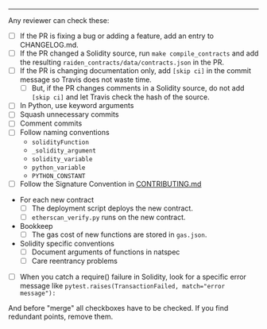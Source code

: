 

----

Any reviewer can check these:

* [ ] If the PR is fixing a bug or adding a feature, add an entry to CHANGELOG.md.
* [ ] If the PR changed a Solidity source, run `make compile_contracts` and add the resulting `raiden_contracts/data/contracts.json` in the PR.
* [ ] If the PR is changing documentation only, add `[skip ci]` in the commit message so Travis does not waste time.
    * [ ] But, if the PR changes comments in a Solidity source, do not add `[skip ci]` and let Travis check the hash of the source.
* [ ] In Python, use keyword arguments
* [ ] Squash unnecessary commits
* [ ] Comment commits
* [ ] Follow naming conventions
    * `solidityFunction`
    * `_solidity_argument`
    * `solidity_variable`
    * `python_variable`
    * `PYTHON_CONSTANT`
* [ ] Follow the Signature Convention in [CONTRIBUTING.md](./CONTRIBUTING.md)
* For each new contract
    * [ ] The deployment script deploys the new contract.
    * [ ] `etherscan_verify.py` runs on the new contract.
* Bookkeep
    * [ ] The gas cost of new functions are stored in `gas.json`.
* Solidity specific conventions
    * [ ] Document arguments of functions in natspec
    * [ ] Care reentrancy problems
* [ ] When you catch a require() failure in Solidity, look for a specific error message like `pytest.raises(TransactionFailed, match="error message"):`

And before "merge" all checkboxes have to be checked.  If you find redundant points, remove them.